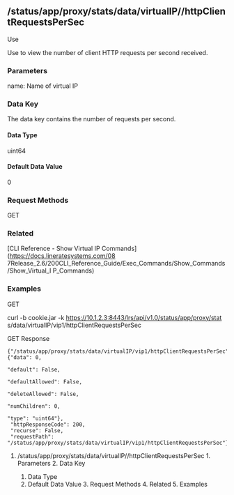 ## /status/app/proxy/stats/data/virtualIP/<name>/httpClientRequestsPerSec

Use

Use to view the number of client HTTP requests per second received.

### Parameters

name: Name of virtual IP

### Data Key

The data key contains the number of requests per second.

#### Data Type

uint64

#### Default Data Value

0

### Request Methods

GET

### Related

[CLI Reference - Show Virtual IP Commands](https://docs.lineratesystems.com/08
7Release_2.6/200CLI_Reference_Guide/Exec_Commands/Show_Commands/Show_Virtual_I
P_Commands)

### Examples

GET

curl -b cookie.jar -k https://10.1.2.3:8443/lrs/api/v1.0/status/app/proxy/stat
s/data/virtualIP/vip1/httpClientRequestsPerSec

GET Response

    
    {"/status/app/proxy/stats/data/virtualIP/vip1/httpClientRequestsPerSec": {"data": 0,
                                                                                 "default": False,
                                                                                 "defaultAllowed": False,
                                                                                 "deleteAllowed": False,
                                                                                 "numChildren": 0,
                                                                                 "type": "uint64"},
     "httpResponseCode": 200,
     "recurse": False,
     "requestPath": "/status/app/proxy/stats/data/virtualIP/vip1/httpClientRequestsPerSec"}
    

  1. /status/app/proxy/stats/data/virtualIP/<name>/httpClientRequestsPerSec
    1. Parameters
    2. Data Key
      1. Data Type
      2. Default Data Value
    3. Request Methods
    4. Related
    5. Examples

